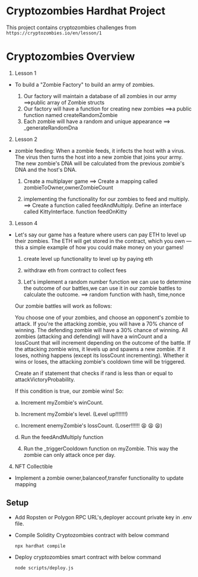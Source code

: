 # Cryptozombies Hardhat Project

This project contains cryptozombies challenges from `https://cryptozombies.io/en/lesson/1`


# Cryptozombies Overview

1. Lesson 1

-  To build a "Zombie Factory" to build an army of zombies.

    1. Our factory will maintain a database of all zombies in our army ==>public array of Zombie structs
    2. Our factory will have a function for creating new zombies ==>a public function named createRandomZombie
    3. Each zombie will have a random and unique appearance ==> _generateRandomDna


2. Lesson 2

- zombie feeding: When a zombie feeds, it infects the host with a virus. The virus then turns the host into a new zombie that joins your army. The new zombie's DNA will be calculated from the previous zombie's DNA and the host's DNA.

    1. Create a multiplayer game ==> Create a mapping called zombieToOwner,ownerZombieCount

    2. implementing the functionality for our zombies to feed and multiply. ==> Create a function called feedAndMultiply. Define an interface called KittyInterface. function feedOnKitty

3. Lesson 4

- Let's say our game has a feature where users can pay ETH to level up their zombies. The ETH will get stored in the contract, which you own — this a simple example of how you could make money on your games! 

    1. create level up functionality to level up by paying eth
    
    2. withdraw eth from contract to collect fees

    3. Let's implement a random number function we can use to determine the outcome of our battles,we can use it in our zombie battles to calculate the outcome. ==> random function with hash, time,nonce

    Our zombie battles will work as follows:

    You choose one of your zombies, and choose an opponent's zombie to attack.
    If you're the attacking zombie, you will have a 70% chance of winning. The defending zombie will have a 30% chance of winning.
    All zombies (attacking and defending) will have a winCount and a lossCount that will increment depending on the outcome of the battle.
    If the attacking zombie wins, it levels up and spawns a new zombie.
    If it loses, nothing happens (except its lossCount incrementing).
    Whether it wins or loses, the attacking zombie's cooldown time will be triggered.

    Create an if statement that checks if rand is less than or equal to attackVictoryProbability.

    If this condition is true, our zombie wins! So:

    a. Increment myZombie's winCount.

    b. Increment myZombie's level. (Level up!!!!!!!)

    c. Increment enemyZombie's lossCount. (Loser!!!!!! 😫 😫 😫)

    d. Run the feedAndMultiply function

    4. Run the _triggerCooldown function on myZombie. This way the zombie can only attack once per day. 

4. NFT Collectible 

- Implement a zombie owner,balanceof,transfer functionality to update mapping


## Setup

- Add Ropsten or Polygon RPC URL's,deployer account private key in .env file.

- Compile Solidity Cryptozombies contract with below command

    `npx hardhat compile`

- Deploy cryptozombies smart contract with below command

    `node scripts/deploy.js`
